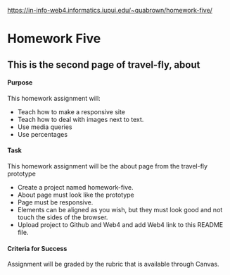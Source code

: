 https://in-info-web4.informatics.iupui.edu/~quabrown/homework-five/
# Homework Five
## This is the second page of travel-fly, about
#### Purpose 
This homework assignment will:
- Teach how to make a responsive site
- Teach how to deal with images next to text. 
- Use media queries
- Use percentages
 
#### Task 
This homework assignment will be the about page from the travel-fly prototype
- Create a project named homework-five.
- About page must look like the prototype
- Page must be responsive. 
- Elements can be aligned as you wish, but they must look good and not touch the sides of the browser.
- Upload  project to Github and Web4 and add Web4 link to this README file. 
 

#### Criteria for Success 
Assignment will be graded by the rubric that is available through Canvas. 
